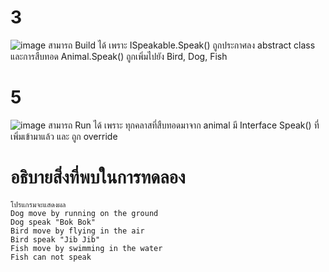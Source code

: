 # 3 # 
![image](https://github.com/ThanaloekKaisai/03376836-OOP-2566-Lab-13/assets/144195683/d8da1ade-09dd-4108-8da0-e2de12426de3)
สามารถ Build ได้ เพราะ ISpeakable.Speak() ถูกประกาศลง abstract class
และการสืบทอด Animal.Speak() ถูกเพิ่มไปยัง Bird, Dog, Fish


# 5 # 
![image](https://github.com/ThanaloekKaisai/03376836-OOP-2566-Lab-13/assets/144195683/7c32e04e-6ffd-4990-8630-d660e354c0ee)
สามารถ Run ได้ เพราะ ทุกคลาสที่สืบทอดมาจาก animal มี Interface Speak() ที่เพิ่มเข้ามาแล้ว และ ถูก override

# อธิบายสิ่งที่พบในการทดลอง #
```
โปรแกรมจะแสดงผล
Dog move by running on the ground
Dog speak "Bok Bok"
Bird move by flying in the air
Bird speak "Jib Jib"
Fish move by swimming in the water
Fish can not speak
